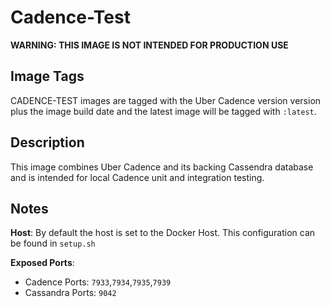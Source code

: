 # Cadence-Test

**WARNING: THIS IMAGE IS NOT INTENDED FOR PRODUCTION USE**

## Image Tags

CADENCE-TEST images are tagged with the Uber Cadence version version plus the image build date and the latest image will be tagged with `:latest`.

## Description

This image combines Uber Cadence and its backing Cassendra database and is intended for local Cadence unit and integration testing.

## Notes

**Host**: By default the host is set to the Docker Host.  This configuration can be found in `setup.sh`

**Exposed Ports**: 
* Cadence Ports: `7933`,`7934`,`7935`,`7939`
* Cassandra Ports: `9042`



